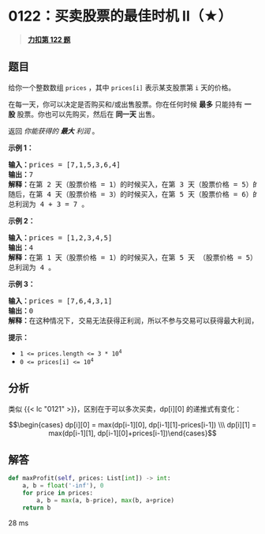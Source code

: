 # 0122：买卖股票的最佳时机 II（★）


> <u>**[力扣第 122 题](https://leetcode.cn/problems/best-time-to-buy-and-sell-stock-ii/)**</u>

## 题目

<p>给你一个整数数组 <code>prices</code> ，其中 <code>prices[i]</code> 表示某支股票第 <code>i</code> 天的价格。</p>

<p>在每一天，你可以决定是否购买和/或出售股票。你在任何时候 <strong>最多</strong> 只能持有 <strong>一股</strong> 股票。你也可以先购买，然后在 <strong>同一天</strong> 出售。</p>

<p>返回 <em>你能获得的 <strong>最大</strong> 利润</em> 。</p>



<p><strong>示例 1：</strong></p>

<pre>
<strong>输入：</strong>prices = [7,1,5,3,6,4]
<strong>输出：</strong>7
<strong>解释：</strong>在第 2 天（股票价格 = 1）的时候买入，在第 3 天（股票价格 = 5）的时候卖出, 这笔交易所能获得利润 = 5 - 1 = 4 。
随后，在第 4 天（股票价格 = 3）的时候买入，在第 5 天（股票价格 = 6）的时候卖出, 这笔交易所能获得利润 = 6 - 3 = 3 。
总利润为 4 + 3 = 7 。</pre>

<p><strong>示例 2：</strong></p>

<pre>
<strong>输入：</strong>prices = [1,2,3,4,5]
<strong>输出：</strong>4
<strong>解释：</strong>在第 1 天（股票价格 = 1）的时候买入，在第 5 天 （股票价格 = 5）的时候卖出, 这笔交易所能获得利润 = 5 - 1 = 4 。
总利润为 4 。</pre>

<p><strong>示例 3：</strong></p>

<pre>
<strong>输入：</strong>prices = [7,6,4,3,1]
<strong>输出：</strong>0
<strong>解释：</strong>在这种情况下, 交易无法获得正利润，所以不参与交易可以获得最大利润，最大利润为 0 。</pre>



<p><strong>提示：</strong></p>

<ul>
<li><code>1 &lt;= prices.length &lt;= 3 * 10<sup>4</sup></code></li>
<li><code>0 &lt;= prices[i] &lt;= 10<sup>4</sup></code></li>
</ul>


## 分析

类似 {{< lc "0121" >}}，区别在于可以多次买卖，dp[i][0] 的递推式有变化：

$$\begin{cases} dp[i][0] = max(dp[i-1][0], dp[i-1][1]-prices[i-1]) \\\ 
dp[i][1] = max(dp[i-1][1], dp[i-1][0]+prices[i-1])\end{cases}$$

## 解答

```python
def maxProfit(self, prices: List[int]) -> int:
    a, b = float('-inf'), 0
    for price in prices:
        a, b = max(a, b-price), max(b, a+price)
    return b
```
28 ms



